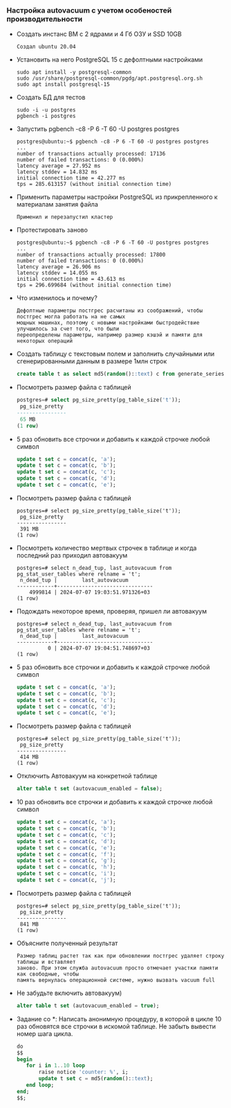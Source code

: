 ### Настройка autovacuum с учетом особеностей производительности

- Создать инстанс ВМ с 2 ядрами и 4 Гб ОЗУ и SSD 10GB
    ```shell
    Создал ubuntu 20.04
    ```

- Установить на него PostgreSQL 15 с дефолтными настройками
    ```shell
    sudo apt install -y postgresql-common
    sudo /usr/share/postgresql-common/pgdg/apt.postgresql.org.sh
    sudo apt install postgresql-15
    ```
- Создать БД для тестов
    ```
    sudo -i -u postgres
    pgbench -i postgres
    ```

- Запустить pgbench -c8 -P 6 -T 60 -U postgres postgres
    ```shell
    postgres@ubuntu:~$ pgbench -c8 -P 6 -T 60 -U postgres postgres
    ...
    number of transactions actually processed: 17136
    number of failed transactions: 0 (0.000%)
    latency average = 27.952 ms
    latency stddev = 14.832 ms
    initial connection time = 42.277 ms
    tps = 285.613157 (without initial connection time)
    ```

- Применить параметры настройки PostgreSQL из прикрепленного к материалам занятия файла
    ```
    Применил и перезапустил кластер
    ```

- Протестировать заново
    ```shell
    postgres@ubuntu:~$ pgbench -c8 -P 6 -T 60 -U postgres postgres
    ...
    number of transactions actually processed: 17800
    number of failed transactions: 0 (0.000%)
    latency average = 26.906 ms
    latency stddev = 14.055 ms
    initial connection time = 43.613 ms
    tps = 296.699684 (without initial connection time)
    ```

- Что изменилось и почему?
    ```
    Дефолтные параметры постгрес расчитаны из соображений, чтобы постгрес могла работать на не самых
    мощных машинах, поэтому с новыми настройками быстродействие улучшилось за счет того, что были
    переопределены параметры, например размер кэшэй и памяти для некоторых операций
    ```

- Создать таблицу с текстовым полем и заполнить случайными или сгенерированными данным в размере 1млн строк
    ```sql
    create table t as select md5(random()::text) c from generate_series(1, 1000000);
    ```

- Посмотреть размер файла с таблицей
    ```sql
    postgres=# select pg_size_pretty(pg_table_size('t'));
     pg_size_pretty
    ----------------
     65 MB
    (1 row)
    ```

- 5 раз обновить все строчки и добавить к каждой строчке любой символ
    ```sql
    update t set c = concat(c, 'a');
    update t set c = concat(c, 'b');
    update t set c = concat(c, 'c');
    update t set c = concat(c, 'd');
    update t set c = concat(c, 'e');
    ```

- Посмотреть размер файла с таблицей
    ```
    postgres=# select pg_size_pretty(pg_table_size('t'));
     pg_size_pretty
    ----------------
     391 MB
    (1 row)
    ```

- Посмотреть количество мертвых строчек в таблице и когда последний раз приходил автовакуум
    ```
    postgres=# select n_dead_tup, last_autovacuum from pg_stat_user_tables where relname = 't';
     n_dead_tup |        last_autovacuum
    ------------+-------------------------------
        4999814 | 2024-07-07 19:03:51.971326+03
    (1 row)
    ```

- Подождать некоторое время, проверяя, пришел ли автовакуум
    ```
    postgres=# select n_dead_tup, last_autovacuum from pg_stat_user_tables where relname = 't';
     n_dead_tup |        last_autovacuum
    ------------+-------------------------------
              0 | 2024-07-07 19:04:51.748697+03
    (1 row)
    ```

- 5 раз обновить все строчки и добавить к каждой строчке любой символ
    ```sql
    update t set c = concat(c, 'a');
    update t set c = concat(c, 'b');
    update t set c = concat(c, 'c');
    update t set c = concat(c, 'd');
    update t set c = concat(c, 'e');
    ```

- Посмотреть размер файла с таблицей
    ```
    postgres=# select pg_size_pretty(pg_table_size('t'));
     pg_size_pretty
    ----------------
     414 MB
    (1 row)
    ```

- Отключить Автовакуум на конкретной таблице
    ```sql
    alter table t set (autovacuum_enabled = false);
    ```

- 10 раз обновить все строчки и добавить к каждой строчке любой символ
    ```sql
    update t set c = concat(c, 'a');
    update t set c = concat(c, 'b');
    update t set c = concat(c, 'c');
    update t set c = concat(c, 'd');
    update t set c = concat(c, 'e');
    update t set c = concat(c, 'f');
    update t set c = concat(c, 'g');
    update t set c = concat(c, 'h');
    update t set c = concat(c, 'i');
    update t set c = concat(c, 'j');
    ```

- Посмотреть размер файла с таблицей
    ```
    postgres=# select pg_size_pretty(pg_table_size('t'));
     pg_size_pretty
    ----------------
     841 MB
    (1 row)
    ```

- Объясните полученный результат
    ```
    Размер таблиц растет так как при обновлении постгрес удаляет строку таблицы и вставляет
    заново. При этом служба autovacuum просто отмечает участки памяти как свободные, чтобы
    память вернулась операционной системе, нужно вызвать vacuum full
    ```

- Не забудьте включить автовакуум)
    ```sql
    alter table t set (autovacuum_enabled = true);
    ```

- Задание со \*: Написать анонимную процедуру, в которой в цикле 10 раз обновятся все строчки в
искомой таблице. Не забыть вывести номер шага цикла.
    ```sql
    do
    $$
    begin
       for i in 1..10 loop
           raise notice 'counter: %', i;
           update t set c = md5(random()::text);
       end loop;
    end;
    $$;
    ```
